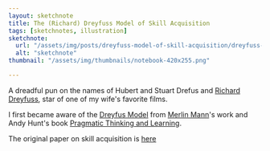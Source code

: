 ```yaml
---
layout: sketchnote
title: The (Richard) Dreyfuss Model of Skill Acquisition
tags: [sketchnotes, illustration]
sketchnote:
  url: "/assets/img/posts/dreyfuss-model-of-skill-acquisition/dreyfuss-model-of-skill-acquisition-hifi.png"
  alt: "sketchnote"
thumbnail: "/assets/img/thumbnails/notebook-420x255.png"

---
```


A dreadful pun on the names of Hubert and Stuart Drefus
and <a href="http://en.wikipedia.org/wiki/Richard_Dreyfuss">Richard Dreyfuss</a>, star of
one of my wife's favorite films.

I first became aware of the [Dreyfus Model](http://en.wikipedia.org/wiki/Dreyfus_model_of_skill_acquisition) from
[Merlin Mann](http://www.kungfugrippe.com/post/197493983/am-i-obsessed-with-the-dreyfus-model-of-skill)'s work
and Andy Hunt's book [Pragmatic Thinking and Learning](https://pragprog.com/book/ahptl/pragmatic-thinking-and-learning).

The original paper on skill acquisition is [here](http://www.dtic.mil/cgi-bin/GetTRDoc?AD=ADA084551&Location=U2&doc=GetTRDoc.pdf)
